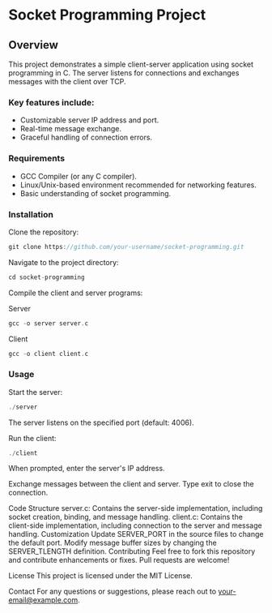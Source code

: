 # Socket Programming Project

## Overview

This project demonstrates a simple client-server application using socket programming in C. The server listens for connections and exchanges messages with the client over TCP.

### Key features include:

- Customizable server IP address and port.
- Real-time message exchange.
- Graceful handling of connection errors.
  
### Requirements
- GCC Compiler (or any C compiler).
- Linux/Unix-based environment recommended for networking features.
- Basic understanding of socket programming.
  
### Installation

Clone the repository:

```c
git clone https://github.com/your-username/socket-programming.git
```

Navigate to the project directory:

```c
cd socket-programming
```

Compile the client and server programs:

Server
```c
gcc -o server server.c
```

Client
```c
gcc -o client client.c
```

### Usage

Start the server:

```c
./server
```

The server listens on the specified port (default: 4006).

Run the client:
```c
./client
```
When prompted, enter the server's IP address.

Exchange messages between the client and server. Type exit to close the connection.

Code Structure
server.c: Contains the server-side implementation, including socket creation, binding, and message handling.
client.c: Contains the client-side implementation, including connection to the server and message handling.
Customization
Update SERVER_PORT in the source files to change the default port.
Modify message buffer sizes by changing the SERVER_TLENGTH definition.
Contributing
Feel free to fork this repository and contribute enhancements or fixes. Pull requests are welcome!

License
This project is licensed under the MIT License.

Contact
For any questions or suggestions, please reach out to your-email@example.com.
